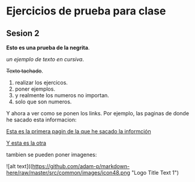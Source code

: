 # Ejercicios de prueba para clase

## Sesion 2

**Esto es una prueba de la negrita**.

_un ejemplo de texto en cursiva_.

~~Texto tachado~~.

1. realizar los ejercicos.
2. poner ejemplos.
1. y realmente los numeros no importan.
3. solo que son numeros.

Y ahora a ver como se ponen los links. Por ejemplo, las paginas de donde he sacado esta informacion:

[Esta es la primera pagin de la que he sacado la informción](https://github.com/adam-p/markdown-here/wiki/Markdown-Cheatsheet)

[Y esta es la otra](https://docs.github.com/es/get-started/writing-on-github/getting-started-with-writing-and-formatting-on-github/basic-writing-and-formatting-syntax)

tambien se pueden poner imagenes:

![alt text]((https://github.com/adam-p/markdown-here/raw/master/src/common/images/icon48.png "Logo Title Text 1")
